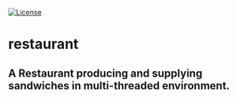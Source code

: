 [![License](https://img.shields.io/badge/License-Apache%202.0-blue.svg)](https://opensource.org/licenses/Apache-2.0)

restaurant
===========

## A Restaurant producing and supplying sandwiches in multi-threaded environment.
